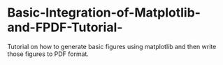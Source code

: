 # Basic-Integration-of-Matplotlib-and-FPDF-Tutorial-
Tutorial on how to generate basic figures using matplotlib and then write those figures to PDF format.
